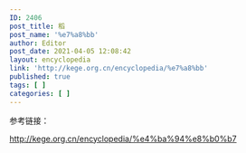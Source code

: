 ```yaml
---
ID: 2406
post_title: 稻
post_name: '%e7%a8%bb'
author: Editor
post_date: 2021-04-05 12:08:42
layout: encyclopedia
link: 'http://kege.org.cn/encyclopedia/%e7%a8%bb'
published: true
tags: [ ]
categories: [ ]
---
```

参考链接：

http://kege.org.cn/encyclopedia/%e4%ba%94%e8%b0%b7